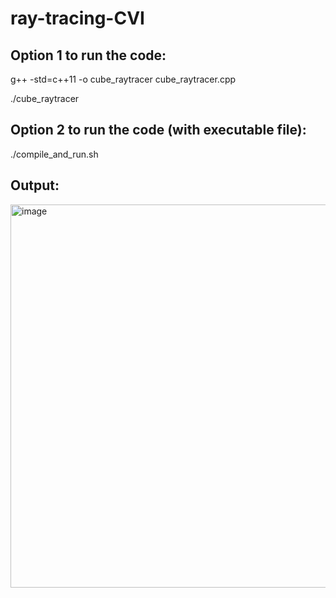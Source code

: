 # ray-tracing-CVI

## Option 1 to run the code:

g++ -std=c++11 -o cube_raytracer cube_raytracer.cpp

./cube_raytracer

## Option 2 to run the code (with executable file):

./compile_and_run.sh

## Output:

<img width="613" alt="image" src="https://github.com/user-attachments/assets/0301e012-12c3-4213-9fb5-db2093efeb7c" />

